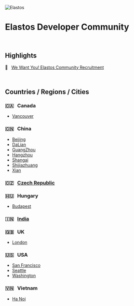 ![Elastos](https://avatars1.githubusercontent.com/u/11608578?s=100&v=4)
# Elastos Developer Community
&nbsp;
## Highlights
🙌 &nbsp; [We Want You! Elastos Community Recruitment](https://medium.com/elastos/we-want-you-elastos-community-recruitment-da0e97694f63)

&nbsp;

## Countries / Regions / Cities

### 🇨🇦 &nbsp; Canada
- [Vancouver](Canada/VANCOUVER.md)

### 🇨🇳 &nbsp; China
- [Beijing](China/BEIJING.md)
- [DaLian](China/DALIAN.md)
- [GuangZhou](China/GUANGZHOU.md)
- [Hangzhou](China/HANGZHOU.md)
- [Shangai](China/SHANGAI.md)
- [Shijiazhuang](China/SHIJIAZHUANG.md)
- [Xian](China/XIAN.md)

### 🇨🇿 &nbsp; [Czech Republic](Czech-Republic/README.md)

### 🇭🇺 &nbsp; Hungary
- [Budapest](Hungary/BUDAPEST.md)

### 🇮🇳 &nbsp; [India](India/README.md)

### 🇬🇧 &nbsp; UK
- [London](UK/LONDON.md)

### 🇺🇸 &nbsp; USA
- [San Francisco](USA/SF.md)
- [Seattle](USA/SEATTLE.md)
- [Washington](USA/WASHINGTON.md)

### 🇻🇳 &nbsp; Vietnam
- [Ha Noi](Vietnam/HANOI.md)

